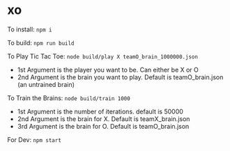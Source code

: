 # xo

To install: `npm i`

To build: `npm run build`

To Play Tic Tac Toe: `node build/play X teamO_brain_1000000.json`

- 1st Argument is the player you want to be. Can either be X or O
- 2nd Argument is the brain you want to play. Default is teamO_brain.json (an untrained brain)

To Train the Brains: `node build/train 1000`

- 1st Argument is the number of iterations. default is 50000
- 2nd Argument is the brain for X. Default is teamX_brain.json
- 3rd Argument is the brain for O. Default is teamO_brain.json

For Dev: `npm start`
